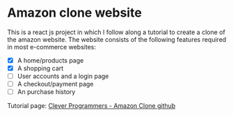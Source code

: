 # Amazon clone website
This is a react js project in which I follow along a tutorial to create a clone of the amazon website. The website consists of the following features required in most e-commerce websites:

- [x] A home/products page
- [x] A shopping cart
- [ ] User accounts and a login page
- [ ] A checkout/payment page
- [ ] An purchase history

Tutorial page:
[Clever Programmers - Amazon Clone github](https://github.com/CleverProgrammers/react-challenge-amazon-clone/)
